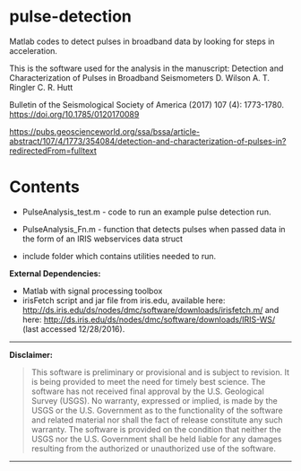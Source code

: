 # pulse-detection

Matlab codes to detect pulses in broadband data by looking for steps in acceleration.

This is the software used for the analysis in the manuscript: Detection and Characterization of Pulses in Broadband Seismometers 
D. Wilson  A. T. Ringler  C. R. Hutt

Bulletin of the Seismological Society of America (2017) 107 (4): 1773-1780.
https://doi.org/10.1785/0120170089

https://pubs.geoscienceworld.org/ssa/bssa/article-abstract/107/4/1773/354084/detection-and-characterization-of-pulses-in?redirectedFrom=fulltext


Contents
======
* PulseAnalysis_test.m  - code to run an example pulse detection run.

* PulseAnalysis_Fn.m - function that detects pulses when passed data in the form of an IRIS webservices data struct

* include folder which contains utilities needed to run.

**External Dependencies:**
 * Matlab with signal processing toolbox
 * irisFetch script and jar file from iris.edu, available here: http://ds.iris.edu/ds/nodes/dmc/software/downloads/irisfetch.m/ and here:
http://ds.iris.edu/ds/nodes/dmc/software/downloads/IRIS-WS/ (last accessed 12/28/2016).

---------------------------------------------------------

**Disclaimer:**

>This software is preliminary or provisional and is subject to revision. It is 
being provided to meet the need for timely best science. The software has not 
received final approval by the U.S. Geological Survey (USGS). No warranty, 
expressed or implied, is made by the USGS or the U.S. Government as to the 
functionality of the software and related material nor shall the fact of release 
constitute any such warranty. The software is provided on the condition that 
neither the USGS nor the U.S. Government shall be held liable for any damages 
resulting from the authorized or unauthorized use of the software.

---------------------------------------------------------
